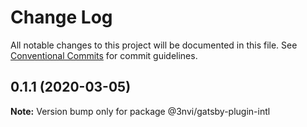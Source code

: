 # Change Log

All notable changes to this project will be documented in this file.
See [Conventional Commits](https://conventionalcommits.org) for commit guidelines.

## 0.1.1 (2020-03-05)

**Note:** Version bump only for package @3nvi/gatsby-plugin-intl
